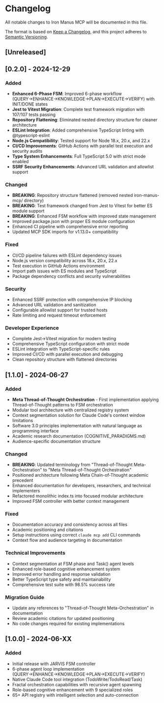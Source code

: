 # Changelog

All notable changes to Iron Manus MCP will be documented in this file.

The format is based on [Keep a Changelog](https://keepachangelog.com/en/1.0.0/),
and this project adheres to [Semantic Versioning](https://semver.org/spec/v2.0.0.html).

## [Unreleased]

## [0.2.0] - 2024-12-29

### Added
- **Enhanced 6-Phase FSM**: Improved 6-phase workflow (QUERY→ENHANCE→KNOWLEDGE→PLAN→EXECUTE→VERIFY) with INIT/DONE states
- **Jest to Vitest Migration**: Complete test framework migration with 107/107 tests passing
- **Repository Flattening**: Eliminated nested directory structure for cleaner architecture
- **ESLint Integration**: Added comprehensive TypeScript linting with @typescript-eslint
- **Node.js Compatibility**: Tested support for Node 18.x, 20.x, and 22.x
- **CI/CD Improvements**: GitHub Actions with parallel test execution and security audits
- **Type System Enhancements**: Full TypeScript 5.0 with strict mode enabled
- **SSRF Security Enhancements**: Advanced URL validation and allowlist support

### Changed  
- **BREAKING**: Repository structure flattened (removed nested iron-manus-mcp/ directory)
- **BREAKING**: Test framework changed from Jest to Vitest for better ES module support
- **BREAKING**: Enhanced FSM workflow with improved state management
- Improved package.json with proper ES module configuration
- Enhanced CI pipeline with comprehensive error reporting
- Updated MCP SDK imports for v1.13.0+ compatibility

### Fixed
- CI/CD pipeline failures with ESLint dependency issues
- Node.js version compatibility across 18.x, 20.x, 22.x
- Test execution in GitHub Actions environment
- Import path issues with ES modules and TypeScript
- Package dependency conflicts and security vulnerabilities

### Security
- Enhanced SSRF protection with comprehensive IP blocking
- Advanced URL validation and sanitization
- Configurable allowlist support for trusted hosts
- Rate limiting and request timeout enforcement

### Developer Experience
- Complete Jest→Vitest migration for modern testing
- Comprehensive TypeScript configuration with strict mode
- ESLint integration with TypeScript-specific rules
- Improved CI/CD with parallel execution and debugging
- Clean repository structure with flattened directories

## [1.1.0] - 2024-06-27

### Added
- **Meta Thread-of-Thought Orchestration** - First implementation applying Thread-of-Thought patterns to FSM orchestration
- Modular tool architecture with centralized registry system
- Context segmentation solution for Claude Code's context window limitations
- Software 3.0 principles implementation with natural language as programming interface
- Academic research documentation (COGNITIVE_PARADIGMS.md)
- Audience-specific documentation structure

### Changed
- **BREAKING**: Updated terminology from "Thread-of-Thought Meta-Orchestration" to "Meta Thread-of-Thought Orchestration"
- Positioned architecture following Meta Chain-of-Thought academic precedent
- Enhanced documentation for developers, researchers, and technical implementers
- Refactored monolithic index.ts into focused modular architecture
- Improved FSM controller with better context management

### Fixed
- Documentation accuracy and consistency across all files
- Academic positioning and citations
- Setup instructions using correct `claude mcp add` CLI commands
- Context flow and audience targeting in documentation

### Technical Improvements
- Context segmentation at FSM phase and Task() agent levels
- Enhanced role-based cognitive enhancement system
- Improved error handling and response validation
- Better TypeScript type safety and maintainability
- Comprehensive test suite with 98.5% success rate

### Migration Guide
- Update any references to "Thread-of-Thought Meta-Orchestration" in documentation
- Review academic citations for updated positioning
- No code changes required for existing implementations

## [1.0.0] - 2024-06-XX

### Added
- Initial release with JARVIS FSM controller
- 6-phase agent loop implementation (QUERY→ENHANCE→KNOWLEDGE→PLAN→EXECUTE→VERIFY)
- Native Claude Code tool integration (TodoWrite/TodoRead/Task)
- Fractal orchestration capabilities with recursive agent spawning
- Role-based cognitive enhancement with 9 specialized roles
- 65+ API registry with intelligent selection and auto-connection
